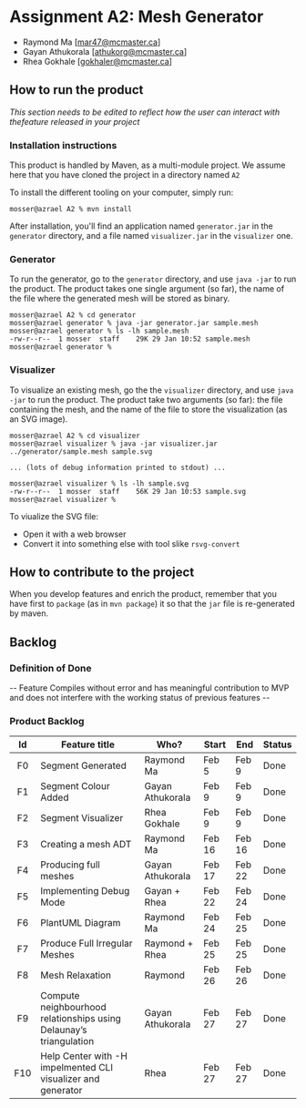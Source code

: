 # Assignment A2: Mesh Generator

  - Raymond Ma [mar47@mcmaster.ca]
  - Gayan Athukorala [athukorg@mcmaster.ca]
  - Rhea Gokhale [gokhaler@mcmaster.ca]

## How to run the product

_This section needs to be edited to reflect how the user can interact with thefeature released in your project_

### Installation instructions

This product is handled by Maven, as a multi-module project. We assume here that you have cloned the project in a directory named `A2`

To install the different tooling on your computer, simply run:

```
mosser@azrael A2 % mvn install
```

After installation, you'll find an application named `generator.jar` in the `generator` directory, and a file named `visualizer.jar` in the `visualizer` one. 

### Generator

To run the generator, go to the `generator` directory, and use `java -jar` to run the product. The product takes one single argument (so far), the name of the file where the generated mesh will be stored as binary.

```
mosser@azrael A2 % cd generator 
mosser@azrael generator % java -jar generator.jar sample.mesh
mosser@azrael generator % ls -lh sample.mesh
-rw-r--r--  1 mosser  staff    29K 29 Jan 10:52 sample.mesh
mosser@azrael generator % 
```

### Visualizer

To visualize an existing mesh, go the the `visualizer` directory, and use `java -jar` to run the product. The product take two arguments (so far): the file containing the mesh, and the name of the file to store the visualization (as an SVG image).

```
mosser@azrael A2 % cd visualizer 
mosser@azrael visualizer % java -jar visualizer.jar ../generator/sample.mesh sample.svg

... (lots of debug information printed to stdout) ...

mosser@azrael visualizer % ls -lh sample.svg
-rw-r--r--  1 mosser  staff    56K 29 Jan 10:53 sample.svg
mosser@azrael visualizer %
```
To viualize the SVG file:

  - Open it with a web browser
  - Convert it into something else with tool slike `rsvg-convert`

## How to contribute to the project

When you develop features and enrich the product, remember that you have first to `package` (as in `mvn package`) it so that the `jar` file is re-generated by maven.

## Backlog

### Definition of Done

-- Feature Compiles without error and has meaningful contribution to MVP and does not interfere with the working status of previous features --

### Product Backlog


| Id  | Feature title                                                      | Who?            | Start  | End    | Status |
|:---:|--------------------------------------------------------------------|-----------------|--------|--------|--------|
| F0  | Segment Generated                                                  | Raymond Ma      | Feb 5  | Feb 9  | Done   |
| F1  | Segment Colour Added                                               | Gayan Athukorala | Feb 9  | Feb 9  | Done   |
| F2  | Segment Visualizer                                                 | Rhea Gokhale    | Feb 9  | Feb 9  | Done   |
| F3  | Creating a mesh ADT                                                | Raymond Ma      | Feb 16 | Feb 16 | Done   |
| F4  | Producing full meshes                                              | Gayan Athukorala | Feb 17 | Feb 22 | Done   |
| F5  | Implementing Debug Mode                                            | Gayan + Rhea    | Feb 22 | Feb 24 | Done   |
| F6  | PlantUML Diagram                                                   | Raymond Ma      | Feb 24 | Feb 25 | Done   |
| F7  | Produce Full Irregular Meshes                                      | Raymond + Rhea  | Feb 25 | Feb 25 | Done   |
| F8  | Mesh Relaxation                                                    | Raymond         | Feb 26 | Feb 26 | Done   |
| F9  | Compute neighbourhood relationships using Delaunay’s triangulation | Gayan Athukorala | Feb 27 | Feb 27 | Done   |
| F10 | Help Center with -H impelmented CLI visualizer and generator       | Rhea            | Feb 27 | Feb 27 | Done   |







